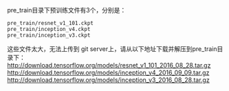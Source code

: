 pre_train目录下预训练文件有3个，分别是：
```
pre_train/resnet_v1_101.ckpt
pre_train/inception_v4.ckpt
pre_train/inception_v3.ckpt
```
这些文件太大，无法上传到 git server上，请从以下地址下载并解压到pre_train目录下：
http://download.tensorflow.org/models/resnet_v1_101_2016_08_28.tar.gz
http://download.tensorflow.org/models/inception_v4_2016_09_09.tar.gz
http://download.tensorflow.org/models/inception_v3_2016_08_28.tar.gz

